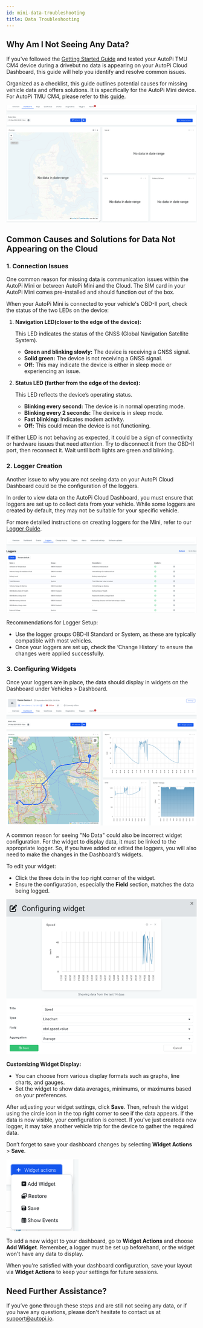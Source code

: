 ```yaml
---
id: mini-data-troubleshooting
title: Data Troubleshooting
---
```


## Why Am I Not Seeing Any Data? 

If you've followed the [Getting Started Guide](/getting_started/autopi_mini/index.md)
and tested your AutoPi TMU CM4 device during a drivebut no data is appearing on 
your AutoPi Cloud Dashboard, this guide will help you identify and resolve common issues.

Organized as a checklist, this guide outlines potential causes for missing vehicle
data and offers solutions. It is specifically for the AutoPi Mini device. For 
AutoPi TMU CM4, please refer to this [guide](/getting_started/autopi_tmu_cm4/index.md).  

![Dashboard](/img/getting_started/autopi_mini/data_troubleshooting/no_data_dashboard.png)

## Common Causes and Solutions for Data Not Appearing on the Cloud  

### 1. Connection Issues 

One common reason for missing data is communication issues within the AutoPi Mini
or between AutoPi Mini and the Cloud. The SIM card in your AutoPi Mini comes 
pre-installed and should function out of the box. 

When your AutoPi Mini is connected to your vehicle's OBD-II port, check the 
status of the two LEDs on the device: 

1. **Navigation LED(closer to the edge of the device):**
    
    This LED indicates the status of the GNSS (Global Navigation Satellite System).
    - **Green and blinking slowly:** The device is receiving a GNSS signal. 
    - **Solid green:** The device is not receiving a GNSS signal. 
    - **Off:** This may indicate the device is either in sleep mode or experiencing an issue. 

2.  **Status LED (farther from the edge of the device):**
    
    This LED reflects the device’s operating status.
    - **Blinking every second:** The device is in normal operating mode. 
    - **Blinking every 2 seconds:** The device is in sleep mode. 
    - **Fast blinking:** Indicates modem activity. 
    - **Off:** This could mean the device is not functioning. 

If either LED is not behaving as expected, it could be a sign of connectivity or 
hardware issues that need attention. Try to disconnect it from the OBD-II port, 
then reconnect it. Wait until both lights are green and blinking.  

<!-- TODO: add picture  -->

### 2. Logger Creation

Another issue to why you are not seeing data on your AutoPi Cloud Dashboard could
be the configuration of the loggers.  

In order to view data on the AutoPi Cloud Dashboard, you must ensure that loggers
are set up to collect data from your vehicle. While some loggers are created by 
default, they may not be suitable for your specific vehicle. 

For more detailed instructions on creating loggers for the Mini, refer to our 
[Logger Guide](/getting_started/autopi_mini/create-mini-loggers).

![Loggers configuration](/img/getting_started/autopi_mini/data_troubleshooting/loggers_configuration.png)

Recommendations for Logger Setup: 
- Use the logger groups OBD-II Standard or System, as these are typically 
  compatible with most vehicles. 
- Once your loggers are set up, check the ‘Change History’ to ensure the 
  changes were applied successfully.

### 3. Configuring Widgets 

Once your loggers are in place, the data should display in widgets on the 
Dashboard under Vehicles > Dashboard. 

![Successful dashboard](/img/getting_started/autopi_mini/data_troubleshooting/successful_data_dashboard.png)

A common reason for seeing "No Data" could also be incorrect widget configuration.
For the widget to display data, it must be linked to the appropriate logger. So, 
if you have added or edited the loggers, you will also need to make the changes 
in the Dashboard’s widgets.  

To edit your widget: 
- Click the three dots in the top right corner of the widget. 
- Ensure the configuration, especially the **Field** section, matches the data being logged. 

![Widget actions](/img/getting_started/autopi_mini/data_troubleshooting/configuration_widget.png)

**Customizing Widget Display:**
- You can choose from various display formats such as graphs, line charts, and gauges.
- Set the widget to show data averages, minimums, or maximums based on your preferences.

After adjusting your widget settings, click **Save**. Then, refresh the widget 
using the circle icon in the top right corner to see if the data appears. 
If the data is now visible, your configuration is correct. If you've just 
createda new logger, it may take another vehicle trip for the device to gather 
the required data.   

Don’t forget to save your dashboard changes by selecting **Widget Actions** > **Save**. 

![Widget actions](/img/getting_started/autopi_mini/data_troubleshooting/widget_action.png)

To add a new widget to your dashboard, go to **Widget Actions** and choose 
**Add Widget**. Remember, a logger must be set up beforehand, or the widget 
won't have any data to display.  

When you're satisfied with your dashboard configuration, save your layout via 
**Widget Actions** to keep your settings for future sessions.  

## Need Further Assistance? 

If you’ve gone through these steps and are still not seeing any data, or if you 
have any questions, please don't hesitate to contact us at [support@autopi.io](mailto:support@autopi.io). 

